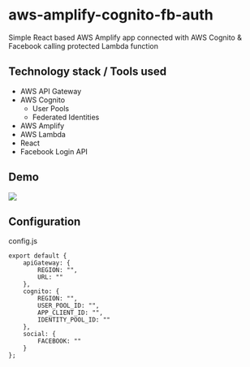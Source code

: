 # aws-amplify-cognito-fb-auth
Simple React based AWS Amplify app connected with AWS Cognito & Facebook calling protected Lambda function

## Technology stack / Tools used
- AWS API Gateway
- AWS Cognito
  - User Pools
  - Federated Identities
- AWS Amplify
- AWS Lambda
- React
- Facebook Login API

## Demo
![](.README_images/showcase.gif)

## Configuration

config.js
```
export default {
    apiGateway: {
        REGION: "",
        URL: ""
    },
    cognito: {
        REGION: "",
        USER_POOL_ID: "",
        APP_CLIENT_ID: "",
        IDENTITY_POOL_ID: ""
    },
    social: {
        FACEBOOK: ""
    }
};
```
